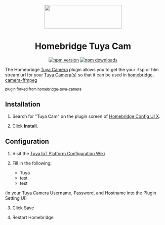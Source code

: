 <span align="center">

<a href="https://github.com/imnebo/homebridge-tuya-cam" style="display: flex;justify-content: center;"><img width="250px" height="77px" src="https://svgshare.com/i/hsQ.svg"></a>

# Homebridge Tuya Cam

<a href="https://www.npmjs.com/package/homebridge-tuya-cam"><img title="npm version" src="https://badgen.net/npm/v/homebridge-tuya-cam?icon=npm&label" ></a> <a href="https://www.npmjs.com/package/homebridge-tuya-cam"><img title="npm downloads" src="https://badgen.net/npm/dt/homebridge-tuya-cam?label=downloads" ></a>

</span>
<span align="left">

<p>The Homebridge <a href="https://www.tuya.com">Tuya Camera</a> 
plugin allows you to get the  your rtsp or hlm stream url for your  <a href="https://www.tuya.com" target="_blank">Tuya Camera(s)</a> so that it can be used in <a href="https://github.com/Sunoo/homebridge-camera-ffmpeg" target="_blank">homebridge-camera-ffmpeg</a></p>
<p><sub>plugin forked from <a href="https://github.com/donavanbecker/homebridge-tuya-camera" target="_blank">homebridge-tuya-camera</a></sub></p>

</span>

## Installation

1. Search for "Tuya Cam" on the plugin screen of [Homebridge Config UI X](https://github.com/oznu/homebridge-config-ui-x).

2. Click **Install**.

## Configuration

1. Visit the [Tuya IoT Platform Configuration Wiki](https://github.com/tuya/tuya-homebridge/wiki/Tuya-IoT-Platform-Configuration-Guide-Using-Smart-Home-PaaS?_source=d8fba44feeef4757f7f22a14c2295f3f)

2. Fill in the following:
   - Tuya
   - test
   - test

(in your Tuya Camera Username, Password, and Hostname into the Plugin Setting UI)

3. Click Save

4. Restart Homebridge
